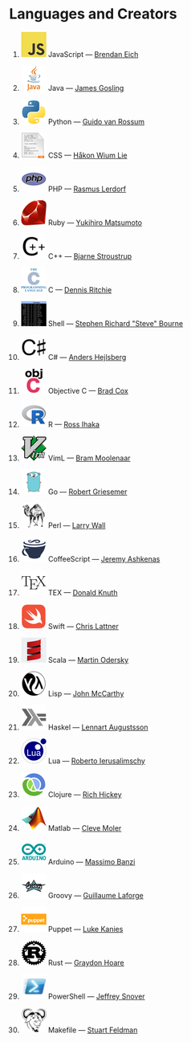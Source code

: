 Languages and Creators
======================

1. [![JavaScript](../images/JavaScript.png)](https://developer.mozilla.org/en-US/docs/Web/JavaScript/Guide/Introduction) JavaScript
 — [Brendan Eich](https://en.wikipedia.org/wiki/Brendan_Eich)

2. [![Java](../images/Java.png)](https://docs.oracle.com/javase/tutorial/getStarted/application/index.html) Java
 — [James Gosling](https://en.wikipedia.org/wiki/James_Gosling)

3. [![Python](../images/Python.png)](https://wiki.python.org/moin/SimplePrograms) Python
 — [Guido van Rossum](https://en.wikipedia.org/wiki/Guido_van_Rossum)

4. [![CSS](../images/CSS.png)](http://www.css3-tutorial.net/introduction/hello-css-world/) CSS
 — [Håkon Wium Lie](https://en.wikipedia.org/wiki/Håkon_Wium_Lie)

5. [![PHP](../images/PHP.png)](https://www.w3schools.com/php/php_syntax.asp) PHP
 — [Rasmus Lerdorf](https://en.wikipedia.org/wiki/Rasmus_Lerdorf)

6. [![Ruby](../images/Ruby.png)](https://www.ruby-lang.org/en/documentation/quickstart/) Ruby
 — [Yukihiro Matsumoto](https://en.wikipedia.org/wiki/Yukihiro_Matsumoto)

7. [![C++](../images/Cpp.png)](https://en.wikibooks.org/wiki/C%2B%2B_Programming/Examples/Hello_world) C++
 — [Bjarne Stroustrup](https://en.wikipedia.org/wiki/Bjarne_Stroustrup)

8. [![C](../images/C.png)](https://en.wikipedia.org/wiki/%22Hello,_World!%22_program) C
 — [Dennis Ritchie](https://en.wikipedia.org/wiki/Dennis_Ritchie)

9. [![Shell](../images/Shell.png)](https://www.shellscript.sh/first.html) Shell
 — [Stephen Richard "Steve" Bourne](https://en.wikipedia.org/wiki/Stephen_R._Bourne)

10. [![Csharp](../images/Csharp.png)](https://docs.microsoft.com/en-us/dotnet/csharp/programming-guide/inside-a-program/hello-world-your-first-program) C#
 — [Anders Hejlsberg](https://en.wikipedia.org/wiki/Anders_Hejlsberg)

11. [![ObjectiveC](../images/ObjectiveC.png)](https://www.journaldev.com/9512/objective-c-hello-world-tutorial) Objective C
 — [Brad Cox](https://en.wikipedia.org/wiki/Brad_Cox)

12. [![R](../images/R.png)](https://www.r-project.org) R
 — [Ross Ihaka](https://en.wikipedia.org/wiki/Ross_Ihaka)

13. [![VimL](../images/VimL.png)](http://www.vim.org) VimL
 — [Bram Moolenaar](https://en.wikipedia.org/wiki/Bram_Moolenaar)

14. [![Go](../images/Go.png)](https://tour.golang.org/welcome/1) Go
 — [Robert Griesemer](https://github.com/griesemer)

15. [![Perl](../images/Perl.png)](https://www.perl.org/learn.html) Perl
 — [Larry Wall](https://en.wikipedia.org/wiki/Larry_Wall)

16. [![CoffeeScript](../images/CoffeeScript.png)](http://coffeescript.org) CoffeeScript
 — [Jeremy Ashkenas](https://github.com/jashkenas)

17. [![TeX](../images/TEX.png)](https://www.latex-project.org/about/) TEX
 — [Donald Knuth](https://en.wikipedia.org/wiki/Donald_Knuth)

18. [![Swift](../images/Swift.png)](https://developer.apple.com/library/content/documentation/Swift/Conceptual/Swift_Programming_Language/GuidedTour.html) Swift
 — [Chris Lattner](https://en.wikipedia.org/wiki/Chris_Lattner)

19. [![Scala](../images/Scala.png)](https://www.scala-lang.org/documentation/getting-started.html) Scala
 — [Martin Odersky](https://en.wikipedia.org/wiki/Martin_Odersky)

20. [![Lisp](../images/Lisp.png)](https://www.gnu.org/software/emacs/manual/html_node/elisp/index.html) Lisp
 — [John McCarthy](https://en.wikipedia.org/wiki/John_McCarthy_(computer_scientist))

21. [![Haskel](../images/Haskell.png)](https://wiki.haskell.org/Haskell_in_5_steps) Haskel
 — [Lennart Augustsson](https://en.wikipedia.org/wiki/Lennart_Augustsson)

22. [![Lua](../images/Lua.png)](http://www.lua.org/pil/1.html) Lua
 — [Roberto Ierusalimschy](https://en.wikipedia.org/wiki/Roberto_Ierusalimschy)

23. [![Clojure](../images/Clojure.png)](https://clojure.org/about/functional_programming) Clojure
 — [Rich Hickey](https://github.com/richhickey)

24. [![Matlab](../images/Matlab.png)](https://www.mathworks.com/help/coder/examples/hello-world.html) Matlab
 — [Cleve Moler](https://en.wikipedia.org/wiki/Cleve_Moler)

25. [![Arduino](../images/Arduino.png)](https://www.arduino.cc/en/Tutorial/HelloWorld) Arduino
 — [Massimo Banzi](https://www.ted.com/talks/massimo_banzi_how_arduino_is_open_sourcing_imagination)

26. [![Groovy](../images/Groovy.png)](http://groovy-lang.org/syntax.html) Groovy
 — [Guillaume Laforge](https://github.com/glaforge)

27. [![Puppet](../images/Puppet.png)](https://puppet.com/docs/puppet/5.0/quick_start_helloworld.html) Puppet
 — [Luke Kanies](https://puppet.com/company/leadership/luke-kanies)

28. [![Rust](../images/Rust.png)](https://doc.rust-lang.org/1.1.0/book/hello-world.html) Rust
 — [Graydon Hoare](https://github.com/graydon)

29. [![PowerShell](../images/PowerShell.png)](https://technet.microsoft.com/en-us/library/bb963733.aspx) PowerShell
 — [Jeffrey Snover](https://en.wikipedia.org/wiki/Jeffrey_Snover)

30. [![Makefile](../images/Makefile.png)](http://pubs.opengroup.org/onlinepubs/9699919799/utilities/make.html) Makefile
 — [Stuart Feldman](https://en.wikipedia.org/wiki/Stuart_Feldman)
